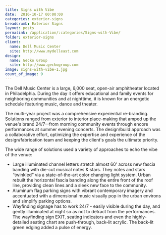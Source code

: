 ```yaml
---
title: Signs with Vibe
date:  2016-10-17 00:00:00
categories: exterior-signs
breadcrumb: Exterior Signs
layout: posts
permalink: /application/:categories/Signs-with-Vibe/
folder: exterior-signs
client:
  name: Dell Music Center
  site: http://www.mydelleast.com
design: 
  name: Gecko Group
  site: http://www.geckogroup.com
image: signs-with-vibe-1.jpg
count_of_image: 9
---
```


<div class="col-xs-12 col-sm-12 col-md-12 col-lg-12">
  <p class="application-item__content application-item__content--top">
    The Dell Music Center is a large, 6,000 seat, open-air amphitheater located in Philadelphia.  During the day it offers educational and family events for neighboring communities and at nighttime, it is known for an energetic schedule featuring music, dance and theater.
  </p>
<p class="application-item__content application-item__content--top">
    The multi-year project was a comprehensive experiential re-branding. Solutions ranged from exterior to interior place-making that amped up the venue's brand 24/7--from morning community events through encore performances at summer evening concerts. The design/build approach was a collaborative effort, optimizing the expertise and experience of the design/fabrication team and keeping the client's goals the ultimate priority.
  </p>
  <div class="fotorama application-item__slider" data-nav="thumbs" data-thumbheight="109" border-width="3">
    <a {{ href | img : "fotorama/signs-with-vibe-1.jpg" }}></a>
    <a {{ href | img : "fotorama/signs-with-vibe-2.jpg" }}></a>
    <a {{ href | img : "fotorama/signs-with-vibe-3.jpg" }}></a>
    <a {{ href | img : "fotorama/signs-with-vibe-4.jpg" }}></a>
    <a {{ href | img : "fotorama/signs-with-vibe-5.jpg" }}></a>
    <a {{ href | img : "fotorama/signs-with-vibe-6.jpg" }}></a>
    <a {{ href | img : "fotorama/signs-with-vibe-7.jpg" }}></a>
    <a {{ href | img : "fotorama/signs-with-vibe-8.jpg" }}></a>
    <a {{ href | img : "fotorama/signs-with-vibe-9.jpg" }}></a>
  </div>
  <div class="visible-xs application-item__icon-slider">
      <i class="icon-swipe"></i>
    </div>
  <p class="application-item__content application-item__content--bottom">
    The wide range of solutions used a variety of approaches to echo the vibe of the venue:
    <ul>
      <li>Large illuminated channel letters stretch almost 60' across new fascia banding with die-cut musical notes & stars. They notes and stars “twinkled” via a state-of-the-art color changing light system. Urban rebuilt the horizontal fascia banding along the entire front of the roof line, providing clean lines and a sleek new face to the community.</li>
      <li>Aluminum flag parking signs with vibrant contemporary imagery and accentuated with a dimensional music visually pop in the urban environs and simplify parking options.</li>
      <li>Wayfinding signage has to work 24/7 - easily visible during the day, and gently illuminated at night so as not to detract from the performances. The wayfinding sign EXIT, seating indicators and even the highly-detailed seating chart are push-through, back-lit acrylic. The back-lit green edging added a pulse of energy.</li>
    </ul>
  </p>
</div>